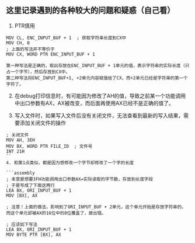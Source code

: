 ## 这里记录遇到的各种较大的问题和疑惑（自己看）

1. PTR慎用

```assembly
MOV CL, ENC_INPUT_BUF + 1  ; 获取字符串长度到CX中
MOV CH, 0
; 上面的写法并不等价于
MOV CX, WORD PTR ENC_INPUT_BUF + 1

第一种写法是正确的，取出存放在ENC_INPUT_BUF + 1单元的值，表示字符串的实际长度（只占一个字节），然后存放到CX中。
第二种写法将ENC_INPUT_BUF+1, +2单元内容赋值给了CX，而+2单元已经是字符串的第一个字符了。

```

2. 在debug打印信息时，有可能因为修改了AH的值，导致之前某一个功能调用中出口参数有AX，AX被改变，而后面再使用AX已经不是正确的值了。

3. 写入文件时，如果写入文件后没有关闭文件，无法查看到最新的写入结果，需要添加关闭文件的操作

```assembly
; 关闭文件
MOV AH, 3EH
MOV BX, WORD PTR FILE_ID  ; 文件号
INT 21H
``
4. 和第1点类似，都是因为想修改一个字节却修改了一个字的长度

```assembly
; 本意是想要3FH功能调用出口参数AX=实际读取的字节数，存放到长度字段
; 于是写成了下面这两行
LEA BX, ORI_INPUT_BUF + 1
MOV [BX], AX

; 注意！上面的做法，影响到了ORI_INPUT_BUF + 2单元，这个单元开始是存放字符串的，而这个单元却被AX的16位中的8位覆盖了，故出错。

; 应该如下写法
LEA BX, ORI_INPUT_BUF + 1
MOV BYTE PTR [BX], AX
```